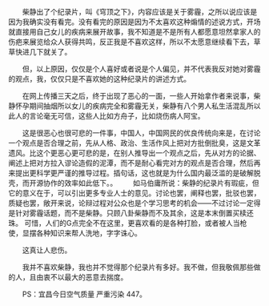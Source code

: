 &emsp;&emsp;柴静出了个纪录片，叫《穹顶之下》，内容应该是关于雾霾，之所以说应该是因为我确实没有看完。没有看完的原因是因为不太喜欢这种煽情的述说方式，开场就直接用自己女儿的疾病来展开故事，我不知道是不是所有人都愿意坦然拿家人的伤疤来展览给众人获得共鸣，反正我是不喜欢这样，所以不太愿意继续看下去，草草快进几下就关了。

&emsp;&emsp;但，以上原因，仅仅是个人喜好或者说是个人偏见，并不代表我反对她对雾霾的观点，我，仅仅只是不喜欢她的这种纪录片的讲述方式。

&emsp;&emsp;在网上传播三天之后，终于出现了恶心的一面，一些人开始拿作者来说事，柴静怀孕期间抽烟所以女儿的疾病完全和雾霾无关，柴静有八个男人私生活混乱所以此人的言论毫无可信，这些人比如方舟子，比如烧伤病人阿宝。

&emsp;&emsp;这是很恶心也很可悲的一件事，中国人，中国网民的优良传统向来是，在讨论一个观点是否合理之前，先从人格、政治、生活作风上把对方批倒批臭，这是文革遗风。比这个更恶心更可悲的是，在别人推导出一个观点之后，先从对方的论据、阐述上把对方拉入谬论造假的泥潭，而不是耐心看完对方的观点是否合理，然后再来提出更科学更严谨的推导过程。插句话，这也就是为什么国内最泛滥的是破解脱壳，而开源协作的效率如此低下。。
&emsp;&emsp;如马伯庸所说：柴静的纪录片有瑕疵，但它的意义在于，可以引出更多专业人士的意见。讨论也罢，阐释也罢，批驳也罢，质疑也罢，敞开来说，论辩过程对公众也是个学习思考的机会——不过讨论一定得是针对雾霾话题，而不是柴静。只顾八卦柴静而不及其余，这是本末倒置买椟还珠。 可惜，人们的G点完全不在这里，更喜欢看的是各种打脸，或者被人当枪使，显摆各种知识来帮人洗地，字字诛心。

&emsp;&emsp;这真让人悲伤。

&emsp;&emsp;我并不喜欢柴静，我也并不觉得那个纪录片有多好。我不做，但我敬佩那些做的人，且由衷不以最大的恶意去揣度。

&emsp;&emsp;PS：宜昌今日空气质量 严重污染 447。


<!-- ##{"timestamp":1425349536}## -->